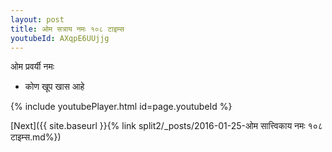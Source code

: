```yaml
---
layout: post
title: ओम सत्राय नमः १०८ टाइम्स
youtubeId: AXqpE6UUjjg
---
```

 
 
 ओम प्रवर्यी नमः  
 
 -  कोण खूप खास आहे 
 
  
 
  
 
 
 
 
 
 


{% include youtubePlayer.html id=page.youtubeId %}
 
[Next]({{ site.baseurl }}{% link  split2/_posts/2016-01-25-ओम सात्त्विकाय नमः १०८ टाइम्स.md%})
 
